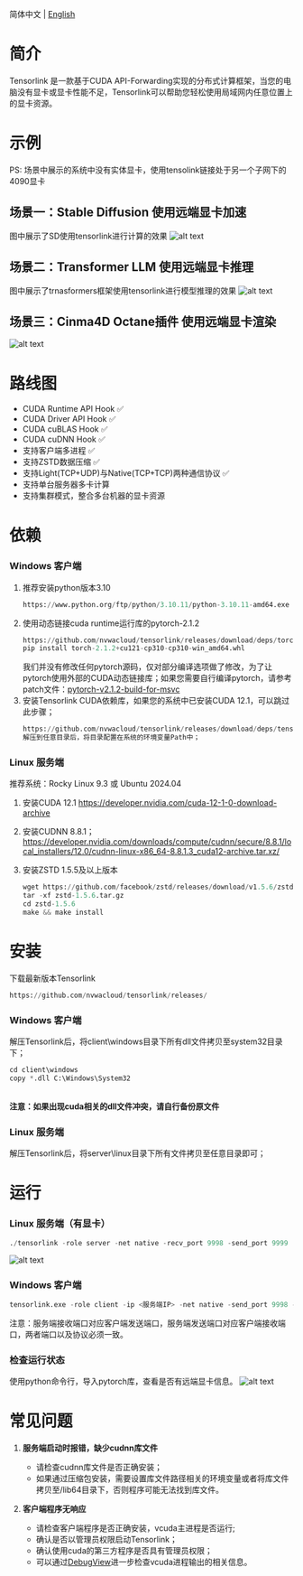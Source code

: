 简体中文 | [English](README.md)

# 简介

Tensorlink 是一款基于CUDA API-Forwarding实现的分布式计算框架，当您的电脑没有显卡或显卡性能不足，Tensorlink可以帮助您轻松使用局域网内任意位置上的显卡资源。

# 示例
PS: 场景中展示的系统中没有实体显卡，使用tensolink链接处于另一个子网下的4090显卡

## 场景一：Stable Diffusion 使用远端显卡加速
图中展示了SD使用tensorlink进行计算的效果
![alt text](assets/3.gif)
## 场景二：Transformer LLM 使用远端显卡推理
图中展示了trnasformers框架使用tensorlink进行模型推理的效果
![alt text](assets/4.gif)
## 场景三：Cinma4D Octane插件 使用远端显卡渲染
![alt text](assets/5.gif)
# 路线图

- CUDA Runtime API Hook ✅
- CUDA Driver API Hook ✅
- CUDA cuBLAS Hook ✅
- CUDA cuDNN Hook ✅
- 支持客户端多进程 ✅
- 支持ZSTD数据压缩 ✅
- 支持Light(TCP+UDP)与Native(TCP+TCP)两种通信协议 ✅
- 支持单台服务器多卡计算
- 支持集群模式，整合多台机器的显卡资源

# 依赖

### Windows 客户端

1. 推荐安装python版本3.10
    ```python
    https://www.python.org/ftp/python/3.10.11/python-3.10.11-amd64.exe
    ```
2. 使用动态链接cuda runtime运行库的pytorch-2.1.2
    ```python
    https://github.com/nvwacloud/tensorlink/releases/download/deps/torch-2.1.2+cu121-cp310-cp310-win_amd64.whl
    pip install torch-2.1.2+cu121-cp310-cp310-win_amd64.whl
    ```
    我们并没有修改任何pytorch源码，仅对部分编译选项做了修改，为了让pytorch使用外部的CUDA动态链接库；如果您需要自行编译pytorch，请参考patch文件：[pytorch-v2.1.2-build-for-msvc](https://github.com/nvwacloud/tensorlink/blob/master/pytorch/pytorch-v2.1.2-build-for-msvc.patch)
3. 安装Tensorlink CUDA依赖库，如果您的系统中已安装CUDA 12.1，可以跳过此步骤；
    ```python
    https://github.com/nvwacloud/tensorlink/releases/download/deps/tensorlink_cuda_deps.zip
    解压到任意目录后，将目录配置在系统的环境变量Path中；
    ```

### Linux 服务端

推荐系统：Rocky Linux 9.3 或 Ubuntu 2024.04

1. 安装CUDA 12.1
    https://developer.nvidia.com/cuda-12-1-0-download-archive

2. 安装CUDNN 8.8.1；
    https://developer.nvidia.com/downloads/compute/cudnn/secure/8.8.1/local_installers/12.0/cudnn-linux-x86_64-8.8.1.3_cuda12-archive.tar.xz/

3. 安装ZSTD 1.5.5及以上版本
    ```python
    wget https://github.com/facebook/zstd/releases/download/v1.5.6/zstd-1.5.6.tar.gz
    tar -xf zstd-1.5.6.tar.gz
    cd zstd-1.5.6
    make && make install
    ```

# 安装
下载最新版本Tensorlink
```python
https://github.com/nvwacloud/tensorlink/releases/
``` 

### Windows 客户端
  解压Tensorlink后，将client\windows目录下所有dll文件拷贝至system32目录下；
  ```python
  cd client\windows
  copy *.dll C:\Windows\System32
  ```
  <br><b>注意：如果出现cuda相关的dll文件冲突，请自行备份原文件</b>

### Linux 服务端
  解压Tensorlink后，将server\linux目录下所有文件拷贝至任意目录即可；

# 运行

### Linux 服务端（有显卡）
```python
./tensorlink -role server -net native -recv_port 9998 -send_port 9999
```
 ![alt text](assets/1.png)

### Windows 客户端
```python
tensorlink.exe -role client -ip <服务端IP> -net native -send_port 9998 -recv_port 9999
```
注意：服务端接收端口对应客户端发送端口，服务端发送端口对应客户端接收端口，两者端口以及协议必须一致。

### 检查运行状态
  使用python命令行，导入pytorch库，查看是否有远端显卡信息。
  ![alt text](assets/2.png)

# 常见问题

1. <b>服务端启动时报错，缺少cudnn库文件</b>
    - 请检查cudnn库文件是否正确安装；
    - 如果通过压缩包安装，需要设置库文件路径相关的环境变量或者将库文件拷贝至/lib64目录下，否则程序可能无法找到库文件。

2. <b>客户端程序无响应</b>
    - 请检查客户端程序是否正确安装，vcuda主进程是否运行;
    - 确认是否以管理员权限启动Tensorlink；
    - 确认使用cuda的第三方程序是否具有管理员权限；
    - 可以通过[DebugView](https://download.sysinternals.com/files/DebugView.zip)进一步检查vcuda进程输出的相关信息。
